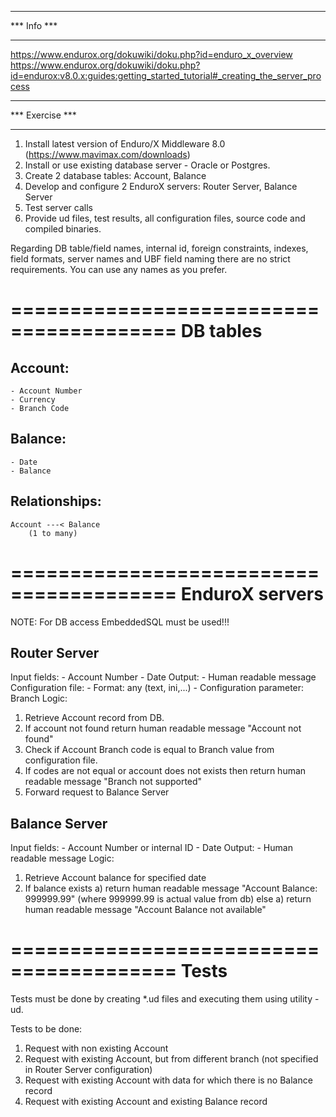 ****************************************************************************************************
***                                               Info                                           ***
****************************************************************************************************
https://www.endurox.org/dokuwiki/doku.php?id=enduro_x_overview
https://www.endurox.org/dokuwiki/doku.php?id=endurox:v8.0.x:guides:getting_started_tutorial#_creating_the_server_process

****************************************************************************************************
***                                             Exercise                                         ***
****************************************************************************************************

1. Install latest version of Enduro/X Middleware 8.0 (https://www.mavimax.com/downloads)
2. Install or use existing database server - Oracle or Postgres.
3. Create 2 database tables: Account, Balance
4. Develop and configure 2 EnduroX servers: Router Server, Balance Server
5. Test server calls
6. Provide ud files, test results, all configuration files, source code and compiled binaries.

Regarding DB table/field names, internal id, foreign constraints, indexes, field formats, server names and UBF field naming there are no strict requirements.
You can use any names as you prefer.

========================================
DB tables
========================================
Account:
--------
	- Account Number
	- Currency 
	- Branch Code

Balance:
--------
	- Date
	- Balance
	
Relationships:
--------------
	Account ---< Balance	
	    (1 to many)
	    
========================================
EnduroX servers
========================================
NOTE: For DB access EmbeddedSQL must be used!!!

Router Server
-------------
Input fields:
	- Account Number
	- Date
Output:
	- Human readable message
Configuration file:
	- Format: any (text, ini,...)
	- Configuration parameter: Branch
Logic:
1. Retrieve Account record from DB.
2. If account not found return human readable message "Account not found"
3. Check if Account Branch code is equal to Branch value from configuration file.
4. If codes are not equal or account does not exists then return human readable message "Branch not supported"
5. Forward request to Balance Server

Balance Server
-------------
Input fields:
	- Account Number or internal ID
	- Date
Output:
	- Human readable message
Logic:
1. Retrieve Account balance for specified date
2. If balance exists
	a) return human readable message "Account Balance: 999999.99" (where 999999.99 is actual value from db)
   else
	a) return human readable message "Account Balance not available"

========================================
Tests
========================================
Tests must be done by creating *.ud files and executing them using utility - ud.

Tests to be done:
1. Request with non existing Account
2. Request with existing Account, but from different branch (not specified in Router Server configuration)
3. Request with existing Account with data for which there is no Balance record
4. Request with existing Account and existing Balance record
